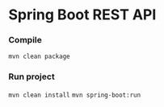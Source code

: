 # Spring Boot REST API
                                    
### Compile
`mvn clean package`
                                    
                                    
### Run project
`mvn clean install`
`mvn spring-boot:run`
